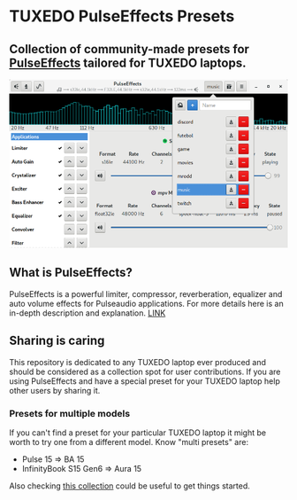 # TUXEDO PulseEffects Presets
## Collection of community-made presets for [PulseEffects](https://github.com/wwmm/pulseeffects) tailored for TUXEDO laptops.

![](screenshot-pulseeffects.png)

## What is PulseEffects?
PulseEffects is a powerful limiter, compressor, reverberation, equalizer and auto volume effects for Pulseaudio applications.
For more details here is an in-depth description and explanation. [LINK]()

## Sharing is caring
This repository is dedicated to any TUXEDO laptop ever produced and should be considered as a collection spot for user contributions. If you are using PulseEffects and have a special preset for your TUXEDO laptop help other users by sharing it.

### Presets for multiple models
If you can't find a preset for your particular TUXEDO laptop it might be worth to try one from a different model. Know "multi presets" are:

* Pulse 15 => BA 15
* InfinityBook S15 Gen6 => Aura 15

Also checking [this collection](https://github.com/wwmm/pulseeffects/wiki/Community-presets) could be useful to get things started.
